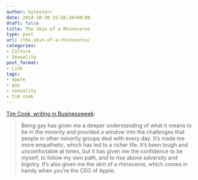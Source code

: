 ```yaml
---
author: kylestarr
date: 2014-10-30 15:56:38+00:00
draft: false
title: The Skin of a Rhinoceros
type: post
url: /the-skin-of-a-rhinoceros/
categories:
- Culture
- Sexuality
post_format:
- Link
tags:
- apple
- gay
- sexuality
- tim cook
---
```


[Tim Cook, writing in Businessweek](http://businessweek.com/articles/2014-10-30/tim-cook-im-proud-to-be-gay):


<blockquote>Being gay has given me a deeper understanding of what it means to be in the minority and provided a window into the challenges that people in other minority groups deal with every day. It’s made me more empathetic, which has led to a richer life. It’s been tough and uncomfortable at times, but it has given me the confidence to be myself, to follow my own path, and to rise above adversity and bigotry. It’s also given me the skin of a rhinoceros, which comes in handy when you’re the CEO of Apple.</blockquote>
